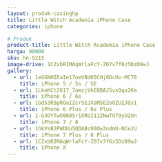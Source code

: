 ```yaml
---
layout: produk-casinghp
title: Little Witch Academia iPhone Case
categories: iphone

# Produk
product-title: Little Witch Academia iPhone Case
harga: 90000
sku: hn-5215
image-drive: 1CZxbRIMAqWrlaFcY-Z07v7f6z5DzD9wJ
gallery:
  - url: 1eGGNHIEaIe17oeVBdK0CHj8DcUv-MC78
    title: iPhone 5 / 5s / SE
  - url: 1LkoKCt2617_7amzjVkEQBAJ5vxQqo2Km
    title: iPhone 6 / 6s
  - url: 1Gd53R5pROaIZcrSEJXaM5E2oOZUZJQs1
    title: iPhone 6 Plus / 6s Plus
  - url: 1-G3OYTwO908SriORUI11ZNwTO79yU2Un
    title: iPhone 7 / 8
  - url: 1hkVsB2PWDUu5QDABc00Ow3ndmU-NCeJU
    title: iPhone 7 Plus / 8 Plus
  - url: 1CZxbRIMAqWrlaFcY-Z07v7f6z5DzD9wJ
    title: iPhone X
---
```

